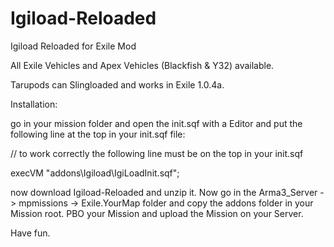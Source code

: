 # Igiload-Reloaded
Igiload Reloaded for Exile Mod

All Exile Vehicles and Apex Vehicles (Blackfish & Y32) available.

Tarupods can Slingloaded and works in Exile 1.0.4a.

Installation:

go in your mission folder and open the init.sqf with a Editor and put the following line at the top in your init.sqf file:

// to work correctly the following line must be on the top in your init.sqf

execVM "addons\Igiload\IgiLoadInit.sqf";

now download Igiload-Reloaded and unzip it. Now go in the Arma3_Server -> mpmissions -> Exile.YourMap folder and copy the addons folder in your Mission root. PBO your Mission and upload the Mission on your Server. 

Have fun.
